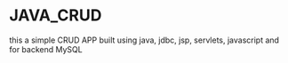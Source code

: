 # JAVA_CRUD
this a simple CRUD APP built using java, jdbc, jsp, servlets, javascript and for backend MySQL
